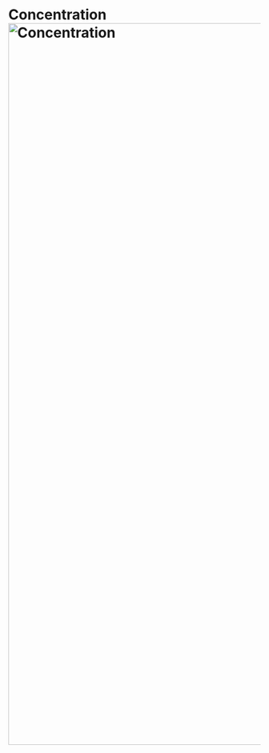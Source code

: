 # Concentration<img width="1440" alt="Concentration" src="https://user-images.githubusercontent.com/84095451/158053780-819d9b8e-8536-4956-9fce-a8fc62a9d2d7.png">
